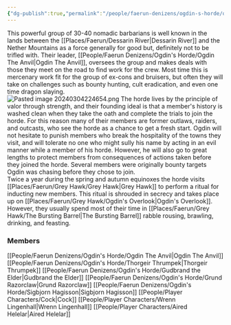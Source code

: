 ```yaml
---
{"dg-publish":true,"permalink":"/people/faerun-denizens/ogdin-s-horde/ogdin-s-horde/","tags":["Faerun","Group"]}
---
```


This powerful group of 30-40 nomadic barbarians is well known in the lands between the [[Places/Faerun/Dessarin River\|Dessarin River]] and the Nether Mountains as a force generally for good but, definitely not to be trifled with.  Their leader, [[People/Faerun Denizens/Ogdin's Horde/Ogdin The Anvil\|Ogdin The Anvil]], oversees the group and makes deals with those they meet on the road to find work for the crew.  Most time this is mercenary work fit for the group of ex-cons and bruisers, but often they will take on challenges such as bounty hunting, cult eradication, and even one time dragon slaying.  
![Pasted image 20240304224654.png](/img/user/Z_Attachments/Pasted%20image%2020240304224654.png)
The horde lives by the principle of valor through strength, and their founding ideal is that a member's history is washed clean when they take the oath and complete the trials to join the horde.  For this reason many of their members are former outlaws, raiders, and outcasts, who see the horde as a chance to get a fresh start.  Ogdin will not hesitate to punish members who break the hospitality of the towns they visit, and will tolerate no one who might sully his name by acting in an evil manner while a member of his horde.  However, he will also go to great lengths to protect members from consequences of actions taken before they joined the horde.  Several members were originally bounty targets Ogdin was chasing before they chose to join.  
Twice a year during the spring and autumn equinoxes the horde visits [[Places/Faerun/Grey Hawk/Grey Hawk\|Grey Hawk]] to perform a ritual for inducting new members.  This ritual is shrouded in secrecy and takes place up on [[Places/Faerun/Grey Hawk/Ogdin's Overlook\|Ogdin's Overlook]].  However, they usually spend most of their time in [[Places/Faerun/Grey Hawk/The Bursting Barrel\|The Bursting Barrel]] rabble rousing, brawling, drinking, and feasting.  

### Members
[[People/Faerun Denizens/Ogdin's Horde/Ogdin The Anvil\|Ogdin The Anvil]]
[[People/Faerun Denizens/Ogdin's Horde/Thorgeir Thrumpek\|Thorgeir Thrumpek]]
[[People/Faerun Denizens/Ogdin's Horde/Gudbrand the Elder\|Gudbrand the Elder]]
[[People/Faerun Denizens/Ogdin's Horde/Grund Razorclaw\|Grund Razorclaw]]
[[People/Faerun Denizens/Ogdin's Horde/Sigbjorn Hagisson\|Sigbjorn Hagisson]]
[[People/Player Characters/Cock\|Cock]]
[[People/Player Characters/Wrenn Lingenhall\|Wrenn Lingenhall]]
[[People/Player Characters/Aired Helelar\|Aired Helelar]]